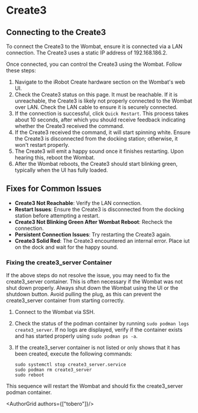 # Create3

## Connecting to the Create3

To connect the Create3 to the Wombat, ensure it is connected via a LAN connection. The Create3 uses a static IP address
of 192.168.186.2.

Once connected, you can control the Create3 using the Wombat. Follow these steps:

1. Navigate to the iRobot Create hardware section on the Wombat's web UI.
2. Check the Create3 status on this page. It must be reachable. If it is unreachable, the Create3 is likely not properly
   connected to the Wombat over LAN. Check the LAN cable to ensure it is securely connected.
3. If the connection is successful, click `Quick Restart`. This process takes about 10 seconds, after which you should
   receive feedback indicating whether the Create3 received the command.
4. If the Create3 received the command, it will start spinning white. Ensure the Create3 is disconnected from the
   docking station; otherwise, it won't restart properly.
5. The Create3 will emit a happy sound once it finishes restarting. Upon hearing this, reboot the Wombat.
6. After the Wombat reboots, the Create3 should start blinking green, typically when the UI has fully loaded.

## Fixes for Common Issues

- **Create3 Not Reachable**: Verify the LAN connection.
- **Restart Issues**: Ensure the Create3 is disconnected from the docking station before attempting a restart.
- **Create3 Not Blinking Green After Wombat Reboot**: Recheck the connection.
- **Persistent Connection Issues**: Try restarting the Create3 again.
- **Create3 Solid Red**: The Create3 encountered an internal error. Place iut on the dock and wait for the happy sound.

### Fixing the create3_server Container

If the above steps do not resolve the issue, you may need to fix the create3_server container. This is often necessary
if the Wombat was not shut down properly. Always shut down the Wombat using the UI or the shutdown button. Avoid pulling
the plug, as this can prevent the create3_server container from starting correctly.

1. Connect to the Wombat via SSH.
2. Check the status of the podman container by running `sudo podman logs create3_server`. If no logs are displayed,
   verify if the container exists and has started properly using `sudo podman ps -a`.
3. If the create3_server container is not listed or only shows that it has been created, execute the following commands:

   ```
   sudo systemctl stop create3_server.service
   sudo podman rm create3_server
   sudo reboot
   ```

This sequence will restart the Wombat and should fix the create3_server podman container.

<AuthorGrid authors={["tobero"]}/>